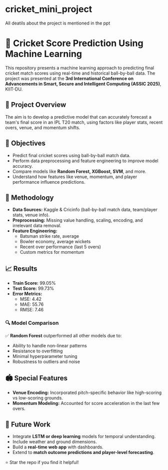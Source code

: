 # cricket_mini_project
All deatils about the project is mentioned in the ppt
# 🏏 Cricket Score Prediction Using Machine Learning

This repository presents a machine learning approach to predicting final cricket match scores using real-time and historical ball-by-ball data. The project was presented at the **3rd International Conference on Advancements in Smart, Secure and Intelligent Computing (ASSIC 2025)**, KIIT-DU.

## 📌 Project Overview

The aim is to develop a predictive model that can accurately forecast a team's final score in an IPL T20 match, using factors like player stats, recent overs, venue, and momentum shifts.

## 🎯 Objectives

- Predict final cricket scores using ball-by-ball match data.
- Perform data preprocessing and feature engineering to improve model accuracy.
- Compare models like **Random Forest, XGBoost, SVM**, and more.
- Understand how features like venue, momentum, and player performance influence predictions.

## 🧠 Methodology

- **Data Sources:** Kaggle & Cricinfo (ball-by-ball match data, team/player stats, venue info).
- **Preprocessing:** Missing value handling, scaling, encoding, and irrelevant data removal.
- **Feature Engineering:** 
  - Batsman strike rate, average
  - Bowler economy, average wickets
  - Recent over performance (last 5 overs)
  - Custom metrics for momentum

## 📈 Results

- **Train Score:** 99.05%
- **Test Score:** 99.73%
- **Error Metrics:**
  - MSE: 4.42
  - MAE: 55.76
  - RMSE: 7.46

### 🔍 Model Comparison

✅ **Random Forest** outperformed all other models due to:
- Ability to handle non-linear patterns  
- Resistance to overfitting  
- Minimal hyperparameter tuning  
- Robustness to outliers and noise

## 🏟️ Special Features

- **Venue Encoding:** Incorporated pitch-specific behavior like high-scoring vs low-scoring grounds.
- **Momentum Modeling:** Accounted for score acceleration in the last few overs.

## 🚀 Future Work

- Integrate **LSTM or deep learning** models for temporal understanding.
- Include weather and ground dimensions.
- Build a **real-time web app** with dashboards.
- Extend to **match outcome predictions and player-level forecasting**.



⭐ Star the repo if you find it helpful!
